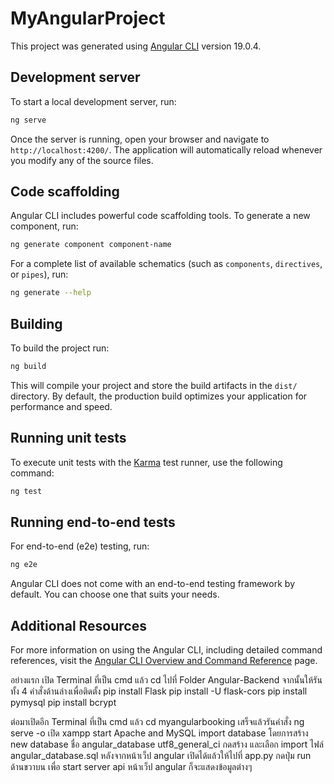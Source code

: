 # MyAngularProject

This project was generated using [Angular CLI](https://github.com/angular/angular-cli) version 19.0.4.

## Development server

To start a local development server, run:

```bash
ng serve
```

Once the server is running, open your browser and navigate to `http://localhost:4200/`. The application will automatically reload whenever you modify any of the source files.

## Code scaffolding

Angular CLI includes powerful code scaffolding tools. To generate a new component, run:

```bash
ng generate component component-name
```

For a complete list of available schematics (such as `components`, `directives`, or `pipes`), run:

```bash
ng generate --help
```

## Building

To build the project run:

```bash
ng build
```

This will compile your project and store the build artifacts in the `dist/` directory. By default, the production build optimizes your application for performance and speed.

## Running unit tests

To execute unit tests with the [Karma](https://karma-runner.github.io) test runner, use the following command:

```bash
ng test
```

## Running end-to-end tests

For end-to-end (e2e) testing, run:

```bash
ng e2e
```

Angular CLI does not come with an end-to-end testing framework by default. You can choose one that suits your needs.

## Additional Resources

For more information on using the Angular CLI, including detailed command references, visit the [Angular CLI Overview and Command Reference](https://angular.dev/tools/cli) page.


อย่างแรก เปิด Terminal ที่เป็น cmd แล้ว cd ไปที่ Folder Angular-Backend จากนั้นให้รันทั้ง 4 คำสั่งด้านล่างเพื่อติดตั้ง
pip install Flask
pip install -U flask-cors
pip install pymysql
pip install bcrypt

ต่อมาเปิดอีก Terminal ที่เป็น cmd แล้ว cd myangularbooking เสร็จแล้วรันคำสั่ง ng serve -o
เปิด xampp start Apache and MySQL
import database โดยการสร้าง new database ชื่อ angular_database utf8_general_ci กดสร้าง และเลือก import ไฟล์ angular_database.sql
หลังจากหน้าเว็ป angular เปิดได้แล้วให้ไปที่ app.py กดปุ่ม run ด้านขวาบน เพื่อ start server api หน้าเว็ป angular ก็จะแสดงข้อมูลต่างๆ
